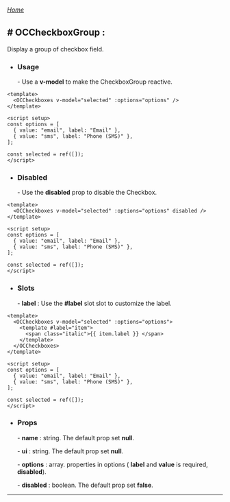 ###### [Home](/_doc)

## \# **OCCheckboxGroup** :

Display a group of checkbox field.

- ### **Usage**

  \- Use a **v-model** to make the CheckboxGroup reactive.

```vue
<template>
  <OCCheckboxes v-model="selected" :options="options" />
</template>

<script setup>
const options = [
  { value: "email", label: "Email" },
  { value: "sms", label: "Phone (SMS)" },
];

const selected = ref([]);
</script>
```

- ### **Disabled**

  \- Use the **disabled** prop to disable the Checkbox.

```vue
<template>
  <OCCheckboxes v-model="selected" :options="options" disabled />
</template>

<script setup>
const options = [
  { value: "email", label: "Email" },
  { value: "sms", label: "Phone (SMS)" },
];

const selected = ref([]);
</script>
```

- ### **Slots**

  \- **label** : Use the **#label** slot slot to customize the label.

```vue
<template>
  <OCCheckboxes v-model="selected" :options="options">
    <template #label="item">
      <span class="italic">{{ item.label }} </span>
    </template>
  </OCCheckboxes>
</template>

<script setup>
const options = [
  { value: "email", label: "Email" },
  { value: "sms", label: "Phone (SMS)" },
];

const selected = ref([]);
</script>
```

- ### **Props**

  \- **name** : string. The default prop set **null**.

  \- **ui** : string. The default prop set **null**.

  \- **options** : array. properties in options ( **label** and **value** is required, **disabled**).

  \- **disabled** : boolean. The default prop set **false**.

---

